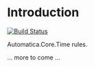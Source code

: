 # Introduction 

[![Build Status](https://automatica-core.visualstudio.com/automatica/_apis/build/status/Plugins/Logics/P3.Rule.Time?branchName=develop)](https://automatica-core.visualstudio.com/automatica/_build/latest?definitionId=39&branchName=develop)

Automatica.Core.Time rules. 

... more to come ...